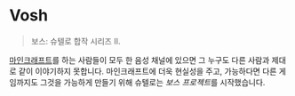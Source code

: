 # Vosh

> 보스: 슈텔로 합작 시리즈 II.

[마인크래프트](https://www.minecraft.net/)를 하는 사람들이 모두 한 음성 채널에 있으면
그 누구도 다른 사람과 제대로 같이 이야기하지 못합니다.
마인크래프트에 더욱 현실성을 주고, 가능하다면 다른 게임까지도 그것을 가능하게 만들기 위해
슈텔로는 *보스 프로젝트*를 시작했습니다.
